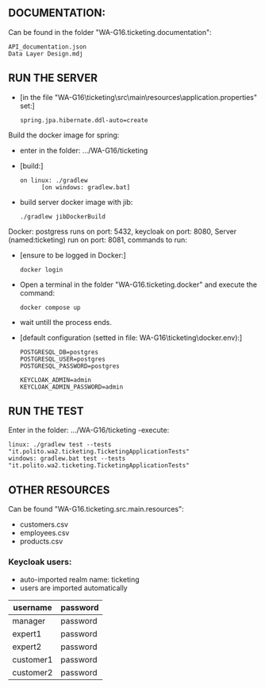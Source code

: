 ## DOCUMENTATION:
Can be found in the folder "WA-G16.ticketing.documentation":
   
    API_documentation.json
    Data Layer Design.mdj

## RUN THE SERVER
- [in the file "WA-G16\ticketing\src\main\resources\application.properties" set:]

      spring.jpa.hibernate.ddl-auto=create

Build the docker image for spring:
- enter in the folder: .../WA-G16/ticketing
- [build:]

      on linux: ./gradlew
            [on windows: gradlew.bat]
- build server docker image with jib:

      ./gradlew jibDockerBuild
    

Docker: postgress runs on port: 5432, keycloak on port: 8080, Server (named:ticketing) run on port: 8081, commands to run:
- [ensure to be logged in Docker:]

      docker login

- Open a terminal in the folder "WA-G16.ticketing.docker" and execute the command:

      docker compose up
      
- wait untill the process ends.
- [default configuration (setted in file: WA-G16\ticketing\docker\.env):]

      POSTGRESQL_DB=postgres
      POSTGRESQL_USER=postgres
      POSTGRESQL_PASSWORD=postgres

      KEYCLOAK_ADMIN=admin
      KEYCLOAK_ADMIN_PASSWORD=admin

## RUN THE TEST
Enter in the folder: .../WA-G16/ticketing
-execute: 
        
    linux: ./gradlew test --tests "it.polito.wa2.ticketing.TicketingApplicationTests"
    windows: gradlew.bat test --tests "it.polito.wa2.ticketing.TicketingApplicationTests"
    
## OTHER RESOURCES
Can be found "WA-G16.ticketing.src.main.resources":
        
- customers.csv
- employees.csv
- products.csv

### Keycloak users:
- auto-imported realm name: ticketing
- users are imported automatically

| username  | password |
|-----------|----------|
| manager   | password |
| expert1   | password |
| expert2   | password |
| customer1 | password |
| customer2 | password |
